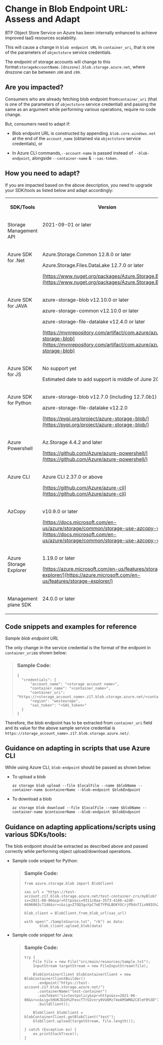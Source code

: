 <!-- loiob87c53a89ba447b7804d1001a44e3971 -->
 
# Change in Blob Endpoint URL: Assess and Adapt

BTP Object Store Service on Azure has been internally enhanced to achieve improved IaaS resources scalability.

This will cause a change in `blob endpoint URL` in `container_uri`, that is one of the parameters of `objectstore` service credentials.

The endpoint of storage accounts will change to this format:`storageAccountName.[dnszone].blob.storage.azure.net`, where dnszone can be between `z00` and `z99`.



<a name="loiob87c53a89ba447b7804d1001a44e3971__section_wy1_hws_4wb"/>

## Are you impacted?

Consumers who are already fetching blob endpoint from`container_uri` \(that is one of the parameters of `objectstore` service credential\) and passing the same as an argument while performing various operations, require no code change.

But, consumers need to adapt if:

-   Blob endpoint URL is constructed by appending`.blob.core.windows.net` at the end of the `account_name` \(obtained via `objectstore` service credentials\), or

-   In Azure CLI commands,`--account-name` is passed instead of `--blob-endpoint`, alongside `--container-name` & `--sas-token`.



<a name="loiob87c53a89ba447b7804d1001a44e3971__section_qvw_b1t_4wb"/>

## How you need to adapt?

If you are impacted based on the above description, you need to upgrade your SDK/tools as listed below and adapt accordingly:


<table>
<tr>
<th valign="top">

SDK/Tools

</th>
<th valign="top">

Version

</th>
</tr>
<tr>
<td valign="top">

Storage Management API

</td>
<td valign="top">

2021-09-01 or later

</td>
</tr>
<tr>
<td valign="top">

Azure SDK for .Net

</td>
<td valign="top">

Azure.Storage.Common 12.8.0 or later

Azure.Storage.Files.DataLake 12.7.0 or later

[https://www.nuget.org/packages/Azure.Storage.Blobs/](https://www.nuget.org/packages/Azure.Storage.Blobs/)

</td>
</tr>
<tr>
<td valign="top">

Azure SDK for JAVA

</td>
<td valign="top">

azure-storage-blob v12.10.0 or later

azure-storage-common v12.10.0 or later

azure-storage-file-datalake v12.4.0 or later

[https://mvnrepository.com/artifact/com.azure/azure-storage-blob](https://mvnrepository.com/artifact/com.azure/azure-storage-blob)

</td>
</tr>
<tr>
<td valign="top">

Azure SDK for JS

</td>
<td valign="top">

No support yet

Estimated date to add support is middle of June 2022

</td>
</tr>
<tr>
<td valign="top">

Azure SDK for Python

</td>
<td valign="top">

azure-storage-blob v12.7.0 \(including 12.7.0b1\)

azure-storage-file-datalake v12.2.0

[https://pypi.org/project/azure-storage-blob/](https://pypi.org/project/azure-storage-blob/)

</td>
</tr>
<tr>
<td valign="top">

Azure Powershell

</td>
<td valign="top">

Az.Storage 4.4.2 and later

[https://github.com/Azure/azure-powershell/](https://github.com/Azure/azure-powershell/)

</td>
</tr>
<tr>
<td valign="top">

Azure CLI

</td>
<td valign="top">

Azure CLI 2.37.0 or above

[https://github.com/Azure/azure-cli](https://github.com/Azure/azure-cli)

</td>
</tr>
<tr>
<td valign="top">

AzCopy

</td>
<td valign="top">

v10.9.0 or later

[https://docs.microsoft.com/en-us/azure/storage/common/storage-use-azcopy-v10](https://docs.microsoft.com/en-us/azure/storage/common/storage-use-azcopy-v10)

</td>
</tr>
<tr>
<td valign="top">

Azure Storage Explorer

</td>
<td valign="top">

1.19.0 or later

[https://azure.microsoft.com/en-us/features/storage-explorer/](https://azure.microsoft.com/en-us/features/storage-explorer/)

</td>
</tr>
<tr>
<td valign="top">

Management plane SDK

</td>
<td valign="top">

24.0.0 or later

</td>
</tr>
</table>



<a name="loiob87c53a89ba447b7804d1001a44e3971__section_vjx_wbt_4wb"/>

## Code snippets and examples for reference

*Sample blob endpoint URL*

The only change in the service credential is the format of the endpoint in `container_uri`as shown below:

> ### Sample Code:  
> ```
> {
> 	"credentials": {
> 		"account_name": "<storage account name>",
> 		"container_name": "<container_name>",
> 		"container_uri": "https://<storage_account_name>.z17.blob.storage.azure.net/<container_name>",
> 		"region": "westeurope",
> 		"sas_token": "<SAS_token>"
> 	}
> }
> ```

Therefore, the blob endpoint has to be extracted from `container_uri` field and its value for the above sample service credential is `https://storage_account_name>.z17.blob.storage.azure.net/`.



<a name="loiob87c53a89ba447b7804d1001a44e3971__section_cr2_c2t_4wb"/>

## Guidance on adapting in scripts that use Azure CLI

While using Azure CLI, `blob-endpoint` should be passed as shown below:

-   To upload a blob

    `az storage blob upload --file $localFile --name $blobName --container-name $containerName --blob-endpoint $blobEndpoint`

-   To download a blob

    `az storage blob download --file $localFile --name $blobName --container-name $containerName --blob-endpoint $blobEndpoint`




<a name="loiob87c53a89ba447b7804d1001a44e3971__section_ncl_ssy_4wb"/>

## Guidance on adapting applications/scripts using various SDKs/tools:

The blob endpoint should be extracted as described above and passed correctly while performing object upload/download operations.

-   Sample code snippet for Python:

    > ### Sample Code:  
    > ```
    > from azure.storage.blob import BlobClient  
    > 
    > sas_url = "https://test-account.z17.blob.storage.azure.net/test-container-zrs/myBlob?sv=2021-08-06&spr=https&si=9311c0aa-35f3-4166-a2d0-6696063c7146&sr=c&sig=Z7OQ3guYpC7mE7YPULBGKYGCrjPDdn7IixN9IG%2BCh0Y%3D"     
    > 
    > blob_client = BlobClient.from_blob_url(sas_url)     
    > 
    > with open("./SampleSource.txt", "rb") as data:     
    >        blob_client.upload_blob(data) 
    > ```

-   Sample code snippet for Java:

    > ### Sample Code:  
    > ```
    > try {     
    >     File file = new File("src/main/resources/Sample.txt");     
    >     InputStream targetStream = new FileInputStream(file);     
    >     
    >     BlobContainerClient blobContainerClient = new BlobContainerClientBuilder()     
    > 	    .endpoint("https://test-account.z17.blob.storage.azure.net/")     
    > 	    .containerName("test-container")     
    > 	    .sasToken("si=testpolicy&spr=https&sv=2021-06-08&sr=c&sig=5HUKJD2d%2FexcTTrU2vnry0VU6Mz74eAMSWMA2C8lmY0%3D")     
    > 	    .buildClient();     
    > 	    
    >     BlobClient blobClient = blobContainerClient.getBlobClient("test");     
    >     blobClient.upload(targetStream, file.length());     
    >     
    > } catch (Exception ex) {     
    >     ex.printStackTrace();     
    > }  
    > ```


